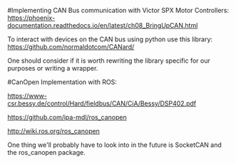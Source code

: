 #Implementing CAN Bus communication with Victor SPX Motor Controllers:
https://phoenix-documentation.readthedocs.io/en/latest/ch08_BringUpCAN.html

To interact with devices on the CAN bus using python use this library: 
https://github.com/normaldotcom/CANard/

One should consider if it is worth rewriting the library specific for our purposes or writing a wrapper.

#CanOpen Implementation with ROS:

https://www-csr.bessy.de/control/Hard/fieldbus/CAN/CiA/Bessy/DSP402.pdf

https://github.com/ipa-mdl/ros_canopen

http://wiki.ros.org/ros_canopen

One thing we'll probably have to look into in the future is SocketCAN and the ros_canopen package. 
